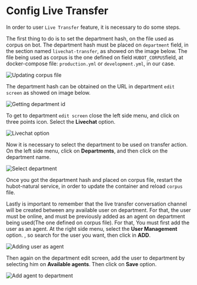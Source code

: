 # Config Live Transfer

In order to user `Live Transfer` feature, it is necessary to do some steps.

The first thing to do is to set the department hash, on the file used as corpus on bot. The department hash must be placed on `department` field, in the section named `livechat-transfer`, as showed on the image below. The file being used as corpus is the one defined on field `HUBOT_CORPUS`field, at docker-compose file: `production.yml` or `development.yml`, in our case.

![Updating corpus file](https://gitlab.com/lappis-unb/projects/minc/rouanet-bot/wikis/images/update_corpus.png)

The department hash can be obtained on the URL in department `edit screen` as showed on image below.

![Getting department id](https://gitlab.com/lappis-unb/projects/minc/rouanet-bot/wikis/images/department_hash.png)

To get to department `edit screen` close the left side menu, and click on three points icon. Select the **Livechat** option.

![Livechat option](https://gitlab.com/lappis-unb/projects/minc/rouanet-bot/wikis/images/livechat_option.png)

Now it is necessary to select the department to be used on transfer action. On the left side menu, click on **Departments**, and then click on the department name.

![Select department](https://gitlab.com/lappis-unb/projects/minc/rouanet-bot/wikis/images/new_department.png)

Once you got the department hash and placed on corpus file, restart the hubot-natural service, in order to update the container and reload `corpus` file.

Lastly is important to remember that the live transfer conversation channel will be created between any available user on department. For that, the user must be online, and must be previously added as an agent on department being used(The one defined on corpus file). For that, You must first add the user as an agent. At the right side menu, select the **User Management** option. , so search for the user you want, then click in **ADD**.

![Adding user as agent](https://gitlab.com/lappis-unb/projects/minc/rouanet-bot/wikis/images/add_as_agent.png)

Then again on the department edit screen, add the user to department by selecting him on **Available agents**. Then click on **Save** option.

![Add agent to department](https://gitlab.com/lappis-unb/projects/minc/rouanet-bot/wikis/images/add_user_to_department.png)
